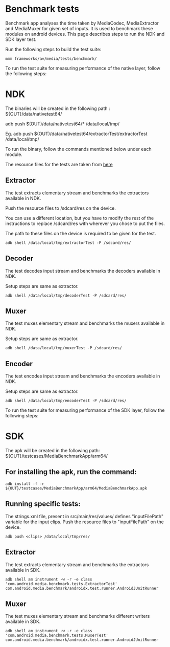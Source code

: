# Benchmark tests

Benchmark app analyses the time taken by MediaCodec, MediaExtractor and MediaMuxer for given set of inputs. It is used to benchmark these modules on android devices.
This page describes steps to run the NDK and SDK layer test.

Run the following steps to build the test suite:
```
mmm frameworks/av/media/tests/benchmark/
```
To run the test suite for measuring performance of the native layer, follow the following steps:
# NDK

The binaries will be created in the following path : ${OUT}/data/nativetest64/

adb push $(OUT)/data/nativetest64/* /data/local/tmp/

Eg. adb push $(OUT)/data/nativetest64/extractorTest/extractorTest /data/local/tmp/

To run the binary, follow the commands mentioned below under each module.

The resource files for the tests are taken from [here](https://drive.google.com/open?id=1ghMr17BBJ7n0pqbm7oREiTN_MNemJUqy)

## Extractor

The test extracts elementary stream and benchmarks the extractors available in NDK.

Push the resource files to /sdcard/res on the device.

You can use a different location, but you have to modify the rest of the instructions to replace /sdcard/res with wherever you chose to put the files.

The path to these files on the device is required to be given for the test.

```
adb shell /data/local/tmp/extractorTest -P /sdcard/res/
```

## Decoder

The test decodes input stream and benchmarks the decoders available in NDK.

Setup steps are same as extractor.

```
adb shell /data/local/tmp/decoderTest -P /sdcard/res/
```

## Muxer

The test muxes elementary stream and benchmarks the muxers available in NDK.

Setup steps are same as extractor.

```
adb shell /data/local/tmp/muxerTest -P /sdcard/res/
```

## Encoder

The test encodes input stream and benchmarks the encoders available in NDK.

Setup steps are same as extractor.

```
adb shell /data/local/tmp/encoderTest -P /sdcard/res/
```

To run the test suite for measuring performance of the SDK layer, follow the following steps:
# SDK

The apk will be created in the following path:
${OUT}/testcases/MediaBenchmarkApp/arm64/

## For installing the apk, run the command:
```
adb install -f -r ${OUT}/testcases/MediaBenchmarkApp/arm64/MediaBenchmarkApp.apk
```

## Running specific tests:

The strings.xml file, present in src/main/res/values/ defines "inputFilePath" variable for the input clips.
Push the resource files to "inputFilePath" on the device.
```
adb push <clips> /data/local/tmp/res/
```

## Extractor

The test extracts elementary stream and benchmarks the extractors available in SDK.
```
adb shell am instrument -w -r -e class 'com.android.media.benchmark.tests.ExtractorTest' com.android.media.benchmark/androidx.test.runner.AndroidJUnitRunner
```

## Muxer

The test muxes elementary stream and benchmarks different writers available in SDK.
```
adb shell am instrument -w -r -e class 'com.android.media.benchmark.tests.MuxerTest' com.android.media.benchmark/androidx.test.runner.AndroidJUnitRunner
```
